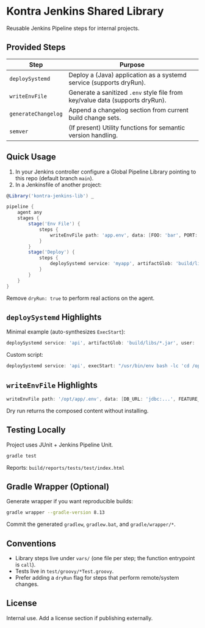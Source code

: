 # Kontra Jenkins Shared Library

Reusable Jenkins Pipeline steps for internal projects.

## Provided Steps

| Step | Purpose |
|------|---------|
| `deploySystemd` | Deploy a (Java) application as a systemd service (supports dryRun). |
| `writeEnvFile`  | Generate a sanitized `.env` style file from key/value data (supports dryRun). |
| `generateChangelog` | Append a changelog section from current build change sets. |
| `semver` | (If present) Utility functions for semantic version handling. |

## Quick Usage

1. In your Jenkins controller configure a Global Pipeline Library pointing to this repo (default branch `main`).
2. In a Jenkinsfile of another project:

```groovy
@Library('kontra-jenkins-lib') _

pipeline {
	agent any
	stages {
		stage('Env File') {
			steps {
				writeEnvFile path: 'app.env', data: [FOO: 'bar', PORT: '8080'], dryRun: true
			}
		}
		stage('Deploy') {
			steps {
				deploySystemd service: 'myapp', artifactGlob: 'build/libs/*.jar', installUnit: true, dryRun: true
			}
		}
	}
}
```

Remove `dryRun: true` to perform real actions on the agent.

## `deploySystemd` Highlights

Minimal example (auto-synthesizes `ExecStart`):

```groovy
deploySystemd service: 'api', artifactGlob: 'build/libs/*.jar', user: 'api', group: 'api'
```

Custom script:

```groovy
deploySystemd service: 'api', execStart: "/usr/bin/env bash -lc 'cd /opt/api && ./start.sh'"
```

## `writeEnvFile` Highlights

```groovy
writeEnvFile path: '/opt/app/.env', data: [DB_URL: 'jdbc:...', FEATURE_X: 'true'], mode: '640', owner: 'app', group: 'app'
```
Dry run returns the composed content without installing.

## Testing Locally

Project uses JUnit + Jenkins Pipeline Unit.
```bash
gradle test
```
Reports: `build/reports/tests/test/index.html`

## Gradle Wrapper (Optional)
Generate wrapper if you want reproducible builds:
```bash
gradle wrapper --gradle-version 8.13
```
Commit the generated `gradlew`, `gradlew.bat`, and `gradle/wrapper/*`.

## Conventions
* Library steps live under `vars/` (one file per step; the function entrypoint is `call`).
* Tests live in `test/groovy/*Test.groovy`.
* Prefer adding a `dryRun` flag for steps that perform remote/system changes.

## License
Internal use. Add a license section if publishing externally.
